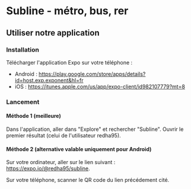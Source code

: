 # Subline - métro, bus, rer

## Utiliser notre application

### Installation

Télécharger l'application Expo sur votre téléphone :

- Android : https://play.google.com/store/apps/details?id=host.exp.exponent&hl=fr
- iOS : https://itunes.apple.com/us/app/expo-client/id982107779?mt=8

### Lancement

#### Méthode 1 (meilleure)

Dans l'application, aller dans "Explore" et rechercher "Subline". Ouvrir le premier résultat (celui de l'utilisateur redha95).

#### Méthode 2 (alternative valable uniquement pour Android)

Sur votre ordinateur, aller sur le lien suivant : https://expo.io/@redha95/subline.

Sur votre téléphone, scanner le QR code du lien précédement cité.
